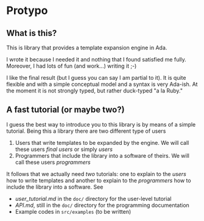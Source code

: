 # Protypo

## What is this?

This is library that provides a template expansion engine in Ada.

I wrote it because I needed it and nothing that I found satisfied me fully. Moreover, I had lots of fun (and work...) writing it ;-)

I like the final result (but I guess you can say I am partial to it). It is quite flexible and with a simple conceptual model and a syntax is very Ada-ish. At the moment it is not strongly typed, but rather duck-typed "a la Ruby."

## A fast tutorial (or maybe two?)

I guess the best way to introduce you to this library is by means of a simple tutorial.  Being this a library there are two different type of users
1. Users that write templates to be expanded by the engine.  We will call these users *final users* or simply *users*
2. Programmers that include the library into a software of theirs. We will call these users *programmers*

It follows that we actually need *two* tutorials: one to explain to the *users* how to write templates and another to explain to the *programmers* how to include the library into a software. See
* *user_tutorial.md* in the `doc/` directory for the user-level tutorial
* *API.md*, still in the `doc/` directory for the programming documentation
* Example codes in `src/examples` (to be written)


